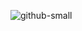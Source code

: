 ![github-small](https://4.bp.blogspot.com/-K6TPusfjEwE/VS3Cjsi-OsI/AAAAAAAAHEE/wgYM5mRv4Bo/s1600/tags.gif)
